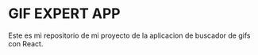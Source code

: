 # GIF EXPERT APP

Este es mi repositorio de mi proyecto de la aplicacion de buscador de gifs con React.